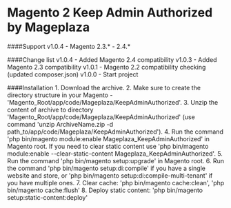 Magento 2 Keep Admin Authorized by Mageplaza
===========================================

####Support
    v1.0.4 - Magento 2.3.* - 2.4.*

####Change list
    v1.0.4 - Added Magento 2.4 compatibility
    v1.0.3 - Added Magento 2.3 compatibility
    v1.0.1 - Magento 2.2 compatibility checking (updated composer.json) 
    v1.0.0 - Start project

####Installation
    1. Download the archive.
    2. Make sure to create the directory structure in your Magento - 'Magento_Root/app/code/Mageplaza/KeepAdminAuthorized'.
    3. Unzip the content of archive to directory 'Magento_Root/app/code/Mageplaza/KeepAdminAuthorized'
       (use command 'unzip ArchiveName.zip -d path_to/app/code/Mageplaza/KeepAdminAuthorized').
    4. Run the command 'php bin/magento module:enable Mageplaza_KeepAdminAuthorized' in Magento root.
       If you need to clear static content use 'php bin/magento module:enable --clear-static-content Mageplaza_KeepAdminAuthorized'.
    5. Run the command 'php bin/magento setup:upgrade' in Magento root.
    6. Run the command 'php bin/magento setup:di:compile' if you have a single website and store, 
       or 'php bin/magento setup:di:compile-multi-tenant' if you have multiple ones.
    7. Clear cache: 'php bin/magento cache:clean', 'php bin/magento cache:flush'
    8. Deploy static content: 'php bin/magento setup:static-content:deploy'